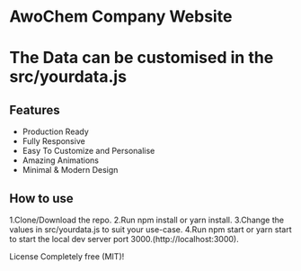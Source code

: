 # AwoChem Company Website

# The Data can be customised in the src/yourdata.js

## Features

- Production Ready
- Fully Responsive
- Easy To Customize and Personalise
- Amazing Animations
- Minimal & Modern Design

## How to use

1.Clone/Download the repo. 2.Run npm install or yarn install. 3.Change the
values in src/yourdata.js to suit your use-case. 4.Run npm start or yarn start
to start the local dev server port 3000.(http://localhost:3000).

License Completely free (MIT)!
